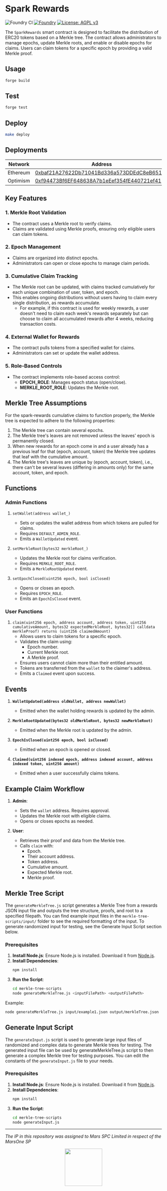 # Spark Rewards

![Foundry CI](https://github.com/marsfoundation/spark-alm-controller/actions/workflows/ci.yml/badge.svg)
[![Foundry][foundry-badge]][foundry]
[![License: AGPL v3](https://img.shields.io/badge/License-AGPL%20v3-blue.svg)](https://github.com/marsfoundation/spark-alm-controller/blob/master/LICENSE)

[foundry]: https://getfoundry.sh/
[foundry-badge]: https://img.shields.io/badge/Built%20with-Foundry-FFDB1C.svg

The `SparkRewards` smart contract is designed to facilitate the distribution of ERC20 tokens based on a Merkle tree. The contract allows administrators to manage epochs, update Merkle roots, and enable or disable epochs for claims. Users can claim tokens for a specific epoch by providing a valid Merkle proof.

## Usage

```bash
forge build
```

## Test

```bash
forge test
```

## Deploy

```bash
make deploy
```

## Deployments

| Network  | Address                                                                                                                    |
| -------- | ---------------------------------------------------------------------------------------------------------------------------|
| Ethereum | [0xbaf21A27622Db71041Bd336a573DDEdC8eB65122](https://etherscan.io/address/0xbaf21A27622Db71041Bd336a573DDEdC8eB65122#code) |
| Optimism | [0xf94473Bf6EF648638A7b1eEef354fE440721ef41](https://optimistic.etherscan.io/address/0xf94473Bf6EF648638A7b1eEef354fE440721ef41#code) |

## Key Features

### 1. **Merkle Root Validation**
   - The contract uses a Merkle root to verify claims.
   - Claims are validated using Merkle proofs, ensuring only eligible users can claim tokens.

### 2. **Epoch Management**
   - Claims are organized into distinct epochs.
   - Administrators can open or close epochs to manage claim periods.

### 3. **Cumulative Claim Tracking**
   - The Merkle root can be updated, with claims tracked cumulatively for each unique combination of user, token, and epoch.
   - This enables ongoing distributions without users having to claim every single distribution, as rewards accumulate.
      - For example, if this contract is used for weekly rewards, a user doesn't need to claim each week's rewards separately but can choose to claim all accumulated rewards after 4 weeks, reducing transaction costs.

### 4. **External Wallet for Rewards**
   - The contract pulls tokens from a specified wallet for claims.
   - Administrators can set or update the wallet address.

### 5. **Role-Based Controls**
   - The contract implements role-based access control:
     - **EPOCH_ROLE**: Manages epoch status (open/close).
     - **MERKLE_ROOT_ROLE**: Updates the Merkle root.

## Merkle Tree Assumptions
For the spark-rewards cumulative claims to function properly, the Merkle tree is expected to adhere to the following properties:

1. The Merkle tree can contain several epochs.
2. The Merkle tree's leaves are not removed unless the leaves' epoch is permanently closed.
3. When new rewards for an epoch come in and a user already has a previous leaf for that (epoch, account, token) the Merkle tree updates that leaf with the cumulative amount.
4. The Merkle tree's leaves are unique by (epoch, account, token), i.e., there can't be several leaves (differing in amounts only) for the same account, token, and epoch.

## Functions

### **Admin Functions**
1. `setWallet(address wallet_)`
   - Sets or updates the wallet address from which tokens are pulled for claims.
   - Requires `DEFAULT_ADMIN_ROLE`.
   - Emits a `WalletUpdated` event.

2. `setMerkleRoot(bytes32 merkleRoot_)`
   - Updates the Merkle root for claims verification.
   - Requires `MERKLE_ROOT_ROLE`.
   - Emits a `MerkleRootUpdated` event.

3. `setEpochClosed(uint256 epoch, bool isClosed)`
   - Opens or closes an epoch.
   - Requires `EPOCH_ROLE`.
   - Emits an `EpochIsClosed` event.

### **User Functions**
1. `claim(uint256 epoch, address account, address token, uint256 cumulativeAmount, bytes32 expectedMerkleRoot, bytes32[] calldata merkleProof) returns (uint256 claimedAmount)`
   - Allows users to claim tokens for a specific epoch.
   - Validates the claim using:
     - Epoch number.
     - Current Merkle root.
     - A Merkle proof.
   - Ensures users cannot claim more than their entitled amount.
   - Tokens are transferred from the `wallet` to the claimer's address.
   - Emits a `Claimed` event upon success.

## Events

1. **`WalletUpdated(address oldWallet, address newWallet)`**
   - Emitted when the wallet holding rewards is updated by the admin.

2. **`MerkleRootUpdated(bytes32 oldMerkleRoot, bytes32 newMerkleRoot)`**
   - Emitted when the Merkle root is updated by the admin.

3. **`EpochIsClosed(uint256 epoch, bool isClosed)`**
   - Emitted when an epoch is opened or closed.

4. **`Claimed(uint256 indexed epoch, address indexed account, address indexed token, uint256 amount)`**
   - Emitted when a user successfully claims tokens.

## Example Claim Workflow

1. **Admin**:
   - Sets the `wallet` address. Requires approval.
   - Updates the Merkle root with eligible claims.
   - Opens or closes epochs as needed.

2. **User**:
   - Retrieves their proof and data from the Merkle tree.
   - Calls `claim` with:
     - Epoch.
     - Their account address.
     - Token address.
     - Cumulative amount.
     - Expected Merkle root.
     - Merkle proof.


## Merkle Tree Script

The `generateMerkleTree.js` script generates a Merkle Tree from a rewards JSON input file and outputs the tree structure, proofs, and root to a specified filepath. You can find example input files in the `merkle-tree-scripts/input/` folder to see the required formatting of the input. To generate randomized input for testing, see the Generate Input Script section below.

### Prerequisites

1. **Install Node.js**: Ensure Node.js is installed. Download it from [Node.js](https://nodejs.org/).
2. **Install Dependencies**:
   ```bash
   npm install
    ```
3. **Run the Script**:
   ```bash
   cd merkle-tree-scripts
   node generateMerkleTree.js <inputFilePath> <outputFilePath>
   ```
Example:
   ```bash
   node generateMerkleTree.js input/example1.json output/merkleTree.json
   ```

## Generate Input Script

The `generateInput.js` script is used to generate large input files of randomized and complex data to generate Merkle trees for testing. The generated input file can be used by generateMerkleTree.js script to then generate a complex Merkle tree for testing purposes. You can edit the constants of the `generateInput.js` file to your needs.

### Prerequisites

1. **Install Node.js**: Ensure Node.js is installed. Download it from [Node.js](https://nodejs.org/).
2. **Install Dependencies**:
   ```bash
   npm install
    ```
3. **Run the Script**:
   ```bash
   cd merkle-tree-scripts
   node generateInput.js
   ```

***
*The IP in this repository was assigned to Mars SPC Limited in respect of the MarsOne SP*
<p align="center">
  <img src="https://github.com/user-attachments/assets/841397d0-0cd4-4464-b4b4-6024b6ad6c6d" height="120" />
</p>
